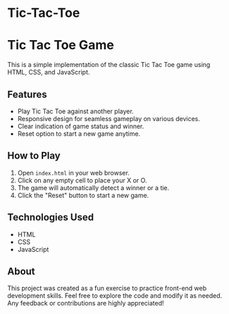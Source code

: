 # Tic-Tac-Toe

# Tic Tac Toe Game

This is a simple implementation of the classic Tic Tac Toe game using HTML, CSS, and JavaScript.

## Features

- Play Tic Tac Toe against another player.
- Responsive design for seamless gameplay on various devices.
- Clear indication of game status and winner.
- Reset option to start a new game anytime.

## How to Play

1. Open `index.html` in your web browser.
2. Click on any empty cell to place your X or O.
3. The game will automatically detect a winner or a tie.
4. Click the "Reset" button to start a new game.

## Technologies Used

- HTML
- CSS
- JavaScript

## About

This project was created as a fun exercise to practice front-end web development skills. Feel free to explore the code and modify it as needed. Any feedback or contributions are highly appreciated!

